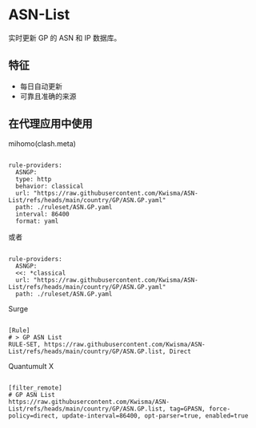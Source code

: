 
# ASN-List
    
实时更新 GP 的 ASN 和 IP 数据库。
    
## 特征
    
- 每日自动更新
- 可靠且准确的来源
    
## 在代理应用中使用
    
mihomo(clash.meta)
   
<pre><code class="language-javascript">
rule-providers:
  ASNGP:
  type: http
  behavior: classical
  url: "https://raw.githubusercontent.com/Kwisma/ASN-List/refs/heads/main/country/GP/ASN.GP.yaml"
  path: ./ruleset/ASN.GP.yaml
  interval: 86400
  format: yaml
</code></pre>

或者

<pre><code class="language-javascript">
rule-providers:
  ASNGP:
  <<: *classical
  url: "https://raw.githubusercontent.com/Kwisma/ASN-List/refs/heads/main/country/GP/ASN.GP.yaml"
  path: ./ruleset/ASN.GP.yaml
</code></pre>
    
Surge
    
<pre><code class="language-javascript">
[Rule]
# > GP ASN List
RULE-SET, https://raw.githubusercontent.com/Kwisma/ASN-List/refs/heads/main/country/GP/ASN.GP.list, Direct
</code></pre>
    
Quantumult X
    
<pre><code class="language-javascript">
[filter_remote]
# GP ASN List
https://raw.githubusercontent.com/Kwisma/ASN-List/refs/heads/main/country/GP/ASN.GP.list, tag=GPASN, force-policy=direct, update-interval=86400, opt-parser=true, enabled=true
</code></pre>
